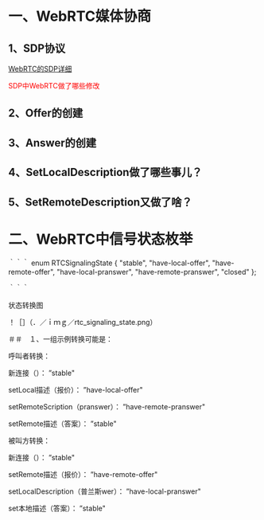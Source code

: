 
 
# 一、WebRTC媒体协商


## 1、SDP协议

[WebRTC的SDP详细](SDP/WebRTC的SDP详细.md)

<font color='red'>SDP中WebRTC做了哪些修改</font>


## 2、Offer的创建


## 3、Answer的创建


## 4、SetLocalDescription做了哪些事儿？


## 5、SetRemoteDescription又做了啥？
 
# 二、WebRTC中信号状态枚举

｀｀｀
enum RTCSignalingState {
  "stable",
  "have-local-offer",
  "have-remote-offer",
  "have-local-pranswer",
  "have-remote-pranswer",
  "closed"
};

｀｀｀

状态转换图

！［］（．／ｉｍｇ／rtc_signaling_state.png）



＃＃　１、一组示例转换可能是：


呼叫者转换：

新连接（）： ”stable"

setLocal描述（报价）： ”have-local-offer"

setRemoteScription（pranswer）： ”have-remote-pranswer"

setRemote描述（答案）： ”stable"

被叫方转换：

新连接（）： ”stable"

setRemote描述（报价）： ”have-remote-offer"

setLocalDescription（普兰斯wer）： ”have-local-pranswer"

set本地描述（答案）： ”stable"